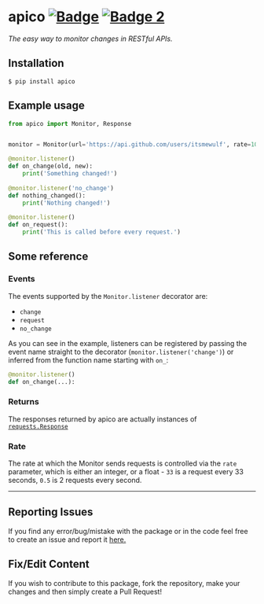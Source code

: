 # apico [![Badge](https://img.shields.io/pypi/v/apico?color=3776AB&logo=python&style=for-the-badge)](https://pypi.org/project/apico/)  [![Badge 2](https://img.shields.io/pypi/dm/apico?color=3776AB&logo=python&style=for-the-badge)](https://pypi.org/project/apico/)
*The easy way to monitor changes in RESTful APIs.*

## Installation
```
$ pip install apico
```
## Example usage 
```py
from apico import Monitor, Response


monitor = Monitor(url='https://api.github.com/users/itsmewulf', rate=10.0, headers={'Authorization': 'GITHUB_TOKEN'})

@monitor.listener()
def on_change(old, new):
    print('Something changed!')
    
@monitor.listener('no_change')
def nothing_changed():
    print('Nothing changed!')
    
@monitor.listener()
def on_request():
    print('This is called before every request.')
```

## Some reference
### Events
The events supported by the `Monitor.listener` decorator are:
- `change`
- `request`
- `no_change`  

As you can see in the example, listeners can be registered by passing the event name straight to the decorator (`monitor.listener('change')`) or inferred from the function name starting with `on_`:
```py
@monitor.listener()
def on_change(...):
```

### Returns
The responses returned by apico are actually instances of [`requests.Response`](https://pypi.org/project/requests/)

### Rate
The rate at which the Monitor sends requests is controlled via the `rate` parameter, which is either an integer, or a float - `33` is a request every 33 seconds, `0.5` is 2 requests every second.
_________________
## Reporting Issues
If you find any error/bug/mistake with the package or in the code feel free to create an issue and report
it [here.](https://github.com/itsmewulf/apico/issues)

## Fix/Edit Content
If you wish to contribute to this package, fork the repository, make your changes and then simply create a Pull Request!
